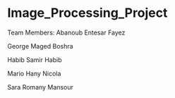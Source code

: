 # Image_Processing_Project

Team Members: 
Abanoub Entesar Fayez

George Maged Boshra

Habib Samir Habib

Mario Hany Nicola

Sara Romany Mansour
